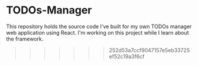 # TODOs-Manager
This repository holds the source code I've built for my own TODOs manager web application using React. I'm working on this project while I learn about the framework.
>>>>>>> 252d53a7ccf9047157e5eb33725ef52c19a3f6cf
